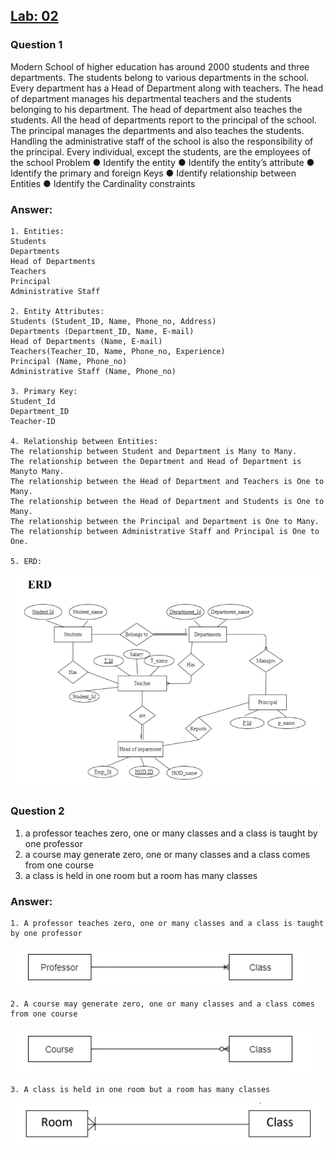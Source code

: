 ## [Lab: 02]()
### Question 1
Modern School of higher education has around 2000 students and three departments. The students belong to various departments in the school. Every department has a Head of Department along with teachers. The head of department manages his departmental teachers and the students belonging to his department. The head of department also teaches the students. All the head of departments report to the principal of the school. The principal manages the departments and also teaches the students. Handling the administrative staff of the school is also the responsibility of the principal. Every individual, except the students, are the employees of the school
Problem
●	Identify the entity
●	Identify the entity’s attribute
●	Identify the primary and foreign Keys
●	Identify relationship between Entities
●	Identify the Cardinality constraints
### Answer:
```
1. Entities:
Students
Departments
Head of Departments
Teachers
Principal
Administrative Staff

2. Entity Attributes:
Students (Student_ID, Name, Phone_no, Address)
Departments (Department_ID, Name, E-mail)
Head of Departments (Name, E-mail)
Teachers(Teacher_ID, Name, Phone_no, Experience)
Principal (Name, Phone_no)
Administrative Staff (Name, Phone_no)

3. Primary Key:
Student_Id
Department_ID
Teacher-ID

4. Relationship between Entities:
The relationship between Student and Department is Many to Many.
The relationship between the Department and Head of Department is Manyto Many.
The relationship between the Head of Department and Teachers is One to Many.
The relationship between the Head of Department and Students is One to Many.
The relationship between the Principal and Department is One to Many.
The relationship between Administrative Staff and Principal is One to One.

5. ERD:
```
![ERD](https://github.com/H-R-S/DBMS-Manual/blob/main/Lab_02/ScreenShots/q1.PNG)


### Question 2
1.	a professor teaches zero, one or many classes and a class is taught by one professor
2.	a course may generate zero, one or many classes and a class comes from one course
3.	a class is held in one room but a room has many classes
### Answer:
```
1. A professor teaches zero, one or many classes and a class is taught by one professor
```
![Q1](https://github.com/H-R-S/DBMS-Manual/blob/main/Lab_02/ScreenShots/q2_a.PNG)
```
2. A course may generate zero, one or many classes and a class comes from one course
```
![Q2](https://github.com/H-R-S/DBMS-Manual/blob/main/Lab_02/ScreenShots/q2_b.PNG)
```
3. A class is held in one room but a room has many classes
```
![Q3](https://github.com/H-R-S/DBMS-Manual/blob/main/Lab_02/ScreenShots/q2_c.PNG)